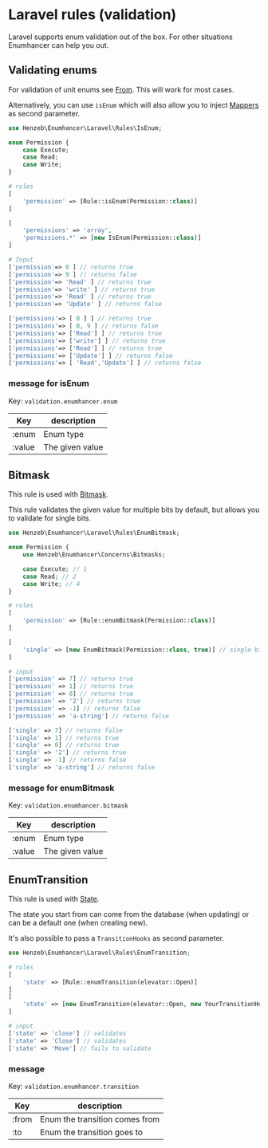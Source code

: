 # Laravel rules (validation)

Laravel supports enum validation out of the box. For other situations Enumhancer
can help you out.

## Validating enums

For validation of unit enums see [From](from.md). This will work for most
cases.

Alternatively, you can use `isEnum` which will also allow you to inject
[Mappers](mappers.md) as second parameter.

```php
use Henzeb\Enumhancer\Laravel\Rules\IsEnum;

enum Permission {
    case Execute;
    case Read;
    case Write;
}

# rules
[
    'permission' => [Rule::isEnum(Permission::class)]
]

[
    'permissions' => 'array',
    'permissions.*' => [new IsEnum(Permission::class)]
]

# Input
['permission'=> 0 ] // returns true
['permission'=> 9 ] // returns false
['permission'=> 'Read' ] // returns true
['permission'=> 'write' ] // returns true
['permission'=> 'Read' ] // returns true
['permission'=> 'Update' ] // returns false

['permissions'=> [ 0 ] ] // returns true
['permissions'=> [ 0, 9 ] // returns false
['permissions'=> ['Read'] ] // returns true
['permissions'=> ['write'] ] // returns true
['permissions'=> ['Read'] ] // returns true
['permissions'=> ['Update'] ] // returns false
['permissions'=> [ 'Read','Update'] ] // returns false
````

### message for isEnum

Key: `validation.enumhancer.enum`

| Key    | description      |
|--------|------------------|
| :enum  | Enum type        |
| :value | The given value  |

## Bitmask

This rule is used with [Bitmask](bitmasks.md).

This rule validates the given value for multiple bits by default, but allows
you to validate for single bits.

```php
use Henzeb\Enumhancer\Laravel\Rules\EnumBitmask;

enum Permission {
    use Henzeb\Enumhancer\Concerns\Bitmasks;

    case Execute; // 1
    case Read; // 2
    case Write; // 4
}

# rules
[
    'permission' => [Rule::enumBitmask(Permission::class)]
]

[
    'single' => [new EnumBitmask(Permission::class, true)] // single bits
]

# input
['permission' => 7] // returns true
['permission' => 1] // returns true
['permission' => 0] // returns true
['permission' => '2'] // returns true
['permission' => -1] // returns false
['permission' => 'a-string'] // returns false

['single' => 7] // returns false
['single' => 1] // returns true
['single' => 0] // returns true
['single' => '2'] // returns true
['single' => -1] // returns false
['single' => 'a-string'] // returns false
```

### message for enumBitmask

Key: `validation.enumhancer.bitmask`

| Key    | description      |
|--------|------------------|
| :enum  | Enum type        |
| :value | The given value  |

## EnumTransition

This rule is used with [State](state.md).

The state you start from can come from the database (when updating) or can be a
default one (when creating new).

It's also possible to pass a `TransitionHooks` as second parameter.

```php
use Henzeb\Enumhancer\Laravel\Rules\EnumTransition;

# rules
[
    'state' => [Rule::enumTransition(elevator::Open)]
]
[
    'state' => [new EnumTransition(elevator::Open, new YourTransitionHooks())]
]

# input
['state' => 'close'] // validates
['state' => 'Close'] // validates
['state' => 'Move'] // fails to validate

```

### message

Key: `validation.enumhancer.transition`

| Key   | description                    |
|-------|--------------------------------|
| :from | Enum the transition comes from |
| :to   | Enum the transition goes to    |
